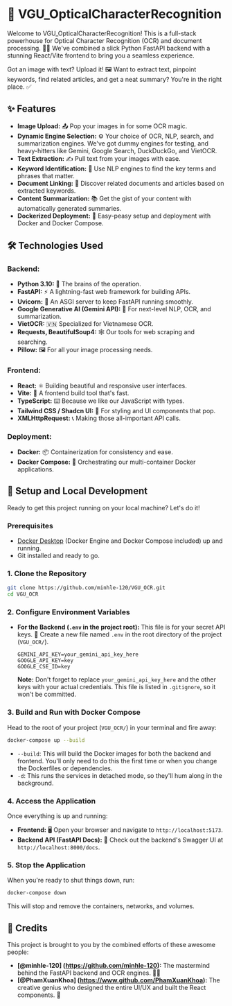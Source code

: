 # 📝 VGU_OpticalCharacterRecognition

Welcome to VGU_OpticalCharacterRecognition! This is a full-stack powerhouse for Optical Character Recognition (OCR) and document processing. 🧠✨ We've combined a slick Python FastAPI backend with a stunning React/Vite frontend to bring you a seamless experience.

Got an image with text? Upload it! 🖼️ Want to extract text, pinpoint keywords, find related articles, and get a neat summary? You're in the right place. ✅

## ✨ Features

*   **Image Upload:** 📤 Pop your images in for some OCR magic.
*   **Dynamic Engine Selection:** ⚙️ Your choice of OCR, NLP, search, and summarization engines. We've got dummy engines for testing, and heavy-hitters like Gemini, Google Search, DuckDuckGo, and VietOCR.
*   **Text Extraction:** ✍️ Pull text from your images with ease.
*   **Keyword Identification:** 🔑 Use NLP engines to find the key terms and phrases that matter.
*   **Document Linking:** 🔗 Discover related documents and articles based on extracted keywords.
*   **Content Summarization:** 📚 Get the gist of your content with automatically generated summaries.
*   **Dockerized Deployment:** 🐳 Easy-peasy setup and deployment with Docker and Docker Compose.

## 🛠️ Technologies Used

### **Backend:**
*   **Python 3.10:** 🐍 The brains of the operation.
*   **FastAPI:** ⚡ A lightning-fast web framework for building APIs.
*   **Uvicorn:** 🦄 An ASGI server to keep FastAPI running smoothly.
*   **Google Generative AI (Gemini API):** 🤖 For next-level NLP, OCR, and summarization.
*   **VietOCR:** 🇻🇳 Specialized for Vietnamese OCR.
*   **Requests, BeautifulSoup4:** 🕸️ Our tools for web scraping and searching.
*   **Pillow:** 🖼️ For all your image processing needs.

### **Frontend:**
*   **React:** ⚛️ Building beautiful and responsive user interfaces.
*   **Vite:** 🚀 A frontend build tool that's fast.
*   **TypeScript:** ⌨️ Because we like our JavaScript with types.
*   **Tailwind CSS / Shadcn UI:** 🎨 For styling and UI components that pop.
*   **XMLHttpRequest:** 📞 Making those all-important API calls.

### **Deployment:**
*   **Docker:** 📦 Containerization for consistency and ease.
*   **Docker Compose:** 🎼 Orchestrating our multi-container Docker applications.

## 🚀 Setup and Local Development

Ready to get this project running on your local machine? Let's do it!

### **Prerequisites**

*   [Docker Desktop](https://www.docker.com/products/docker-desktop) (Docker Engine and Docker Compose included) up and running.
*   Git installed and ready to go.

### **1. Clone the Repository**

```bash
git clone https://github.com/minhle-120/VGU_OCR.git
cd VGU_OCR
```

### **2. Configure Environment Variables**

*   **For the Backend (`.env` in the project root):**
    This file is for your secret API keys. 🤫
    Create a new file named `.env` in the root directory of the project (`VGU_OCR/`).

    ```
    GEMINI_API_KEY=your_gemini_api_key_here
    GOOGLE_API_KEY=key
    GOOGLE_CSE_ID=key
    ```
    **Note:** Don't forget to replace `your_gemini_api_key_here` and the other keys with your actual credentials. This file is listed in `.gitignore`, so it won't be committed.

### **3. Build and Run with Docker Compose**

Head to the root of your project (`VGU_OCR/`) in your terminal and fire away:

```bash
docker-compose up --build
```

*   `--build`: This will build the Docker images for both the backend and frontend. You'll only need to do this the first time or when you change the Dockerfiles or dependencies.
*   `-d`: This runs the services in detached mode, so they'll hum along in the background.

### **4. Access the Application**

Once everything is up and running:

*   **Frontend:** 🖥️ Open your browser and navigate to `http://localhost:5173`.
*   **Backend API (FastAPI Docs):** 📄 Check out the backend's Swagger UI at `http://localhost:8000/docs`.

### **5. Stop the Application**

When you're ready to shut things down, run:

```bash
docker-compose down
```
This will stop and remove the containers, networks, and volumes.

## 🙏 Credits

This project is brought to you by the combined efforts of these awesome people:

-   **[@minhle-120] (https://github.com/minhle-120):** The mastermind behind the FastAPI backend and OCR engines. 🧑‍💻
-   **[@PhamXuanKhoa] (https://www.github.com/PhamXuanKhoa):** The creative genius who designed the entire UI/UX and built the React components. 🎨
